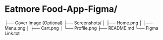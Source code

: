 # Eatmore Food-App-Figma/
├── Cover Image (Optional)
├── Screenshots/
│   ├── Home.png
│   ├── Menu.png
│   ├── Cart.png
│   └── Profile.png
├── README.md
└── Figma Link.txt
